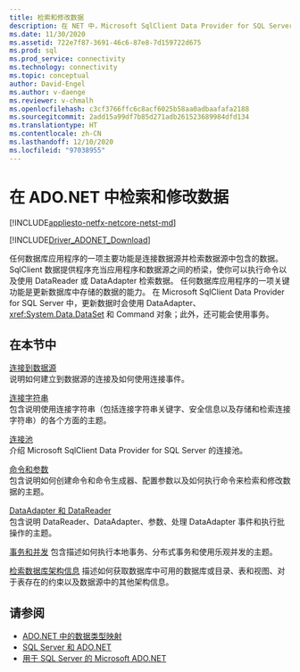 ```yaml
---
title: 检索和修改数据
description: 在 NET 中，Microsoft SqlClient Data Provider for SQL Server 充当应用程序和数据源之间的桥梁，用于读取和更新数据。
ms.date: 11/30/2020
ms.assetid: 722e7f87-3691-46c6-87e8-7d159722d675
ms.prod: sql
ms.prod_service: connectivity
ms.technology: connectivity
ms.topic: conceptual
author: David-Engel
ms.author: v-daenge
ms.reviewer: v-chmalh
ms.openlocfilehash: c3cf3766ffc6c8acf6025b58aa0adbaafafa2188
ms.sourcegitcommit: 2add15a99df7b85d271adb261523689984dfd134
ms.translationtype: HT
ms.contentlocale: zh-CN
ms.lasthandoff: 12/10/2020
ms.locfileid: "97038955"
---
```

# <a name="retrieving-and-modifying-data-in-adonet"></a>在 ADO.NET 中检索和修改数据

[!INCLUDE[appliesto-netfx-netcore-netst-md](../../includes/appliesto-netfx-netcore-netst-md.md)]

[!INCLUDE[Driver_ADONET_Download](../../includes/driver_adonet_download.md)]

任何数据库应用程序的一项主要功能是连接数据源并检索数据源中包含的数据。 SqlClient 数据提供程序充当应用程序和数据源之间的桥梁，使你可以执行命令以及使用 DataReader 或 DataAdapter 检索数据。 任何数据库应用程序的一项关键功能是更新数据库中存储的数据的能力。 在 Microsoft SqlClient Data Provider for SQL Server 中，更新数据时会使用 DataAdapter、<xref:System.Data.DataSet> 和 Command 对象；此外，还可能会使用事务。

## <a name="in-this-section"></a>在本节中

[连接到数据源](connecting-to-data-source.md)  
说明如何建立到数据源的连接及如何使用连接事件。

[连接字符串](connection-strings.md)  
包含说明使用连接字符串（包括连接字符串关键字、安全信息以及存储和检索连接字符串）的各个方面的主题。

[连接池](connection-pooling.md)  
介绍 Microsoft SqlClient Data Provider for SQL Server 的连接池。

[命令和参数](commands-parameters.md)  
包含说明如何创建命令和命令生成器、配置参数以及如何执行命令来检索和修改数据的主题。

[DataAdapter 和 DataReader](dataadapters-datareaders.md)  
包含说明 DataReader、DataAdapter、参数、处理 DataAdapter 事件和执行批操作的主题。

[事务和并发](transactions-and-concurrency.md) 包含描述如何执行本地事务、分布式事务和使用乐观并发的主题。

[检索数据库架构信息](retrieving-database-schema-information.md) 描述如何获取数据库中可用的数据库或目录、表和视图、对于表存在的约束以及数据源中的其他架构信息。

## <a name="see-also"></a>请参阅

- [ADO.NET 中的数据类型映射](data-type-mappings-ado-net.md)
- [SQL Server 和 ADO.NET](./sql/index.md)
- [用于 SQL Server 的 Microsoft ADO.NET](microsoft-ado-net-sql-server.md)
